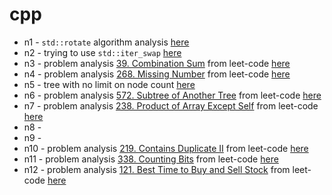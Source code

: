# cpp

- n1 - `std::rotate` algorithm analysis [here](./n1/NOTE.md)
- n2 - trying to use `std::iter_swap` [here](./n2/NOTE.md)
- n3 - problem analysis [39. Combination Sum](https://leetcode.com/problems/combination-sum/) from leet-code [here](./n3/NOTE.md)
- n4 - problem analysis [268. Missing Number](https://leetcode.com/problems/missing-number/) from leet-code [here](./n4/NOTE.md)
- n5 - tree with no limit on node count [here](./n5/NOTE.md)
- n6 - problem analysis [572. Subtree of Another Tree](https://leetcode.com/problems/subtree-of-another-tree/) from leet-code [here](./n6/NOTE.md)
- n7 - problem analysis [238. Product of Array Except Self](https://leetcode.com/problems/product-of-array-except-self/) from leet-code [here](./n7/NOTE.md)
- n8 -
- n9 -
- n10 - problem analysis [219. Contains Duplicate II](https://leetcode.com/problems/contains-duplicate-ii/) from leet-code [here](./n10/NOTE.md)
- n11 - problem analysis [338. Counting Bits](https://leetcode.com/problems/counting-bits/) from leet-code [here](./n11/NOTE.md)
- n12 - problem analysis [121. Best Time to Buy and Sell Stock](https://leetcode.com/problems/best-time-to-buy-and-sell-stock/) from leet-code [here](./n12/NOTE.md)